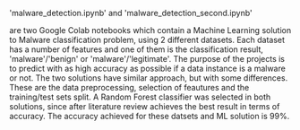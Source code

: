 'malware_detection.ipynb' and
'malware_detection_second.ipynb'

are two Google Colab notebooks which contain a Machine Learning solution to Malware classification problem,
using 2 different datasets.
Each dataset has a number of features and one of them is the classification result,
'malware'/'benign' or 'malware'/'legitimate'.
The purpose of the projects is to predict with as high accuracy as possible if a data instance is a malware or not.
The two solutions have similar approach, but with some differences.
These are the data preprocessing, selection of feautures and the training/test sets split.
A Random Forest classifier was selected in both solutions, since after literature review achieves the best result
in terms of accuracy.
The accuracy achieved for these datsets and ML solution is 99%.
